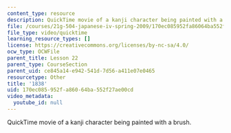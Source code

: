 ```yaml
---
content_type: resource
description: QuickTime movie of a kanji character being painted with a brush.
file: /courses/21g-504-japanese-iv-spring-2009/170ec085952fa86064ba552f27ae00cd_1838.mov
file_type: video/quicktime
learning_resource_types: []
license: https://creativecommons.org/licenses/by-nc-sa/4.0/
ocw_type: OCWFile
parent_title: Lesson 22
parent_type: CourseSection
parent_uid: ce845a14-e942-541d-7d56-a411e07e0465
resourcetype: Other
title: '1838'
uid: 170ec085-952f-a860-64ba-552f27ae00cd
video_metadata:
  youtube_id: null
---
```

QuickTime movie of a kanji character being painted with a brush.
